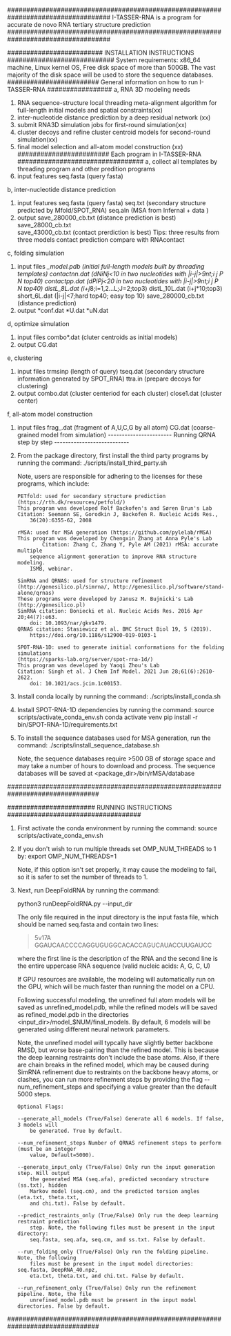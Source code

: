 ###################################################################################
I-TASSER-RNA is a program for accurate de novo RNA tertiary structure prediction
###################################################################################

######################### INSTALLATION INSTRUCTIONS ############################
System requirements: x86_64 machine, Linux kernel OS, Free disk space of more 
	than 500GB. The vast majority of the disk space will be used to store the 
	sequence databases.
######################## General information on how to run I-TASSER-RNA #################
a, RNA 3D modeling needs 
   1. RNA sequence-structure local threading meta-alignment
      algorithm for full-length initial models and spatial constraints(xx)
   2. inter-nucleotide distance prediction by a deep residual network (xx)
   3. submit RNA3D simulation jobs for first-round simulation(xx)  
   4. cluster decoys and refine cluster centroid models for second-round simulation(xx)
   5. final model selection and all-atom model construction (xx)
 ######################## Each program in I-TASSER-RNA #################################
a, collect all templates by threading program and other predition programs
1. input features
   seq.fasta (query fasta)
   


b, inter-nucleotide distance prediction
   1. input features 
      seq.fasta (query fasta)
      seq.txt (secondary structure predicted by Mfold/SPOT_RNA)
      seq.aln (MSA from Infernal + data )
   2. output
      save_280000_cb.txt   (distance prediction is best)
      save_28000_cb.txt	   
      save_43000_cb.txt    (contact prerdiction is best)
Tips: three results from three models
contact prediction compare with RNAcontact

c, folding simulation
   1. input files
      *_model.pdb (initial full-length  models built by threading templates)
      contactnn.dat (dNiNj<10 in two nucleotides with |i-j|>9nt;i j P N top40)
      contactpp.dat (dPiPj<20 in two nucleotides with |i-j|>9nt;i j P N top40)
      distL_8L.dat (i+j*8;i=1,2...L;J=2;top3)
      distL_10L.dat (i+j*10;top3)
      short_6L.dat (|i-j|<7;hard top40; easy top 10)
      save_280000_cb.txt (distance prediction)
   2. output 
      *conf.dat
      *U.dat
      *uN.dat	

d, optimize simulation
   1. input files
      combo*.dat (cluter centroids as initial models)
   2. output
      CG.dat

e, clustering
   1. input files
      trmsinp   (length of query)
      tseq.dat  (secondary structure information generated by SPOT_RNA)
      ttra.in   (prepare decoys for clustering)
   2. output
      combo.dat (cluster centeriod for each cluster)
      close1.dat (cluster center)

f, all-atom model construction
   1. input files
      frag_.dat (fragment of A,U,C,G by all atom)
      CG.dat  (coarse-grained model from simulation)
----------------------- Running QRNA step by step ---------------------------


2.  From the package directory, first install the third party programs by running the command:
	./scripts/install_third_party.sh

	Note, users are responsible for adhering to the licenses for these programs, 
		which include:
		
		PETfold: used for secondary structure prediction 
		(https://rth.dk/resources/petfold/)
		This program was developed Rolf Backofen's and Søren Brun's Lab
		Citation: Seemann SE, Gorodkin J, Backofen R. Nucleic Acids Res., 
			36(20):6355-62, 2008

		rMSA: used for MSA generation (https://github.com/pylelab/rMSA)
		This program was developed by Chengxin Zhang at Anna Pyle's Lab	
                Citation: Zhang C, Zhang Y, Pyle AM (2021) rMSA: accurate multiple 
			sequence alignment generation to improve RNA structure modeling. 
			ISMB, webinar.

		SimRNA and QRNAS: used for structure refinement 
		(http://genesilico.pl/simrna/, http://genesilico.pl/software/stand-alone/qrnas)
		These programs were developed by Janusz M. Bujnicki's Lab (http://genesilico.pl)
		SimRNA citation: Boniecki et al. Nucleic Acids Res. 2016 Apr 20;44(7):e63. 
			doi: 10.1093/nar/gkv1479.
		QRNAS citation: Stasiewicz et al. BMC Struct Biol 19, 5 (2019). 
			https://doi.org/10.1186/s12900-019-0103-1
		
		SPOT-RNA-1D: used to generate initial conformations for the folding simulations 
		(https://sparks-lab.org/server/spot-rna-1d/)
		This program was developed by Yaoqi Zhou's Lab
		Citation: Singh et al. J Chem Inf Model. 2021 Jun 28;61(6):2610-2622. 
			doi: 10.1021/acs.jcim.1c00153.


3.  Install conda locally by running the command:
	./scripts/install_conda.sh


4.  Install SPOT-RNA-1D dependencies by running the command:
	source scripts/activate_conda_env.sh
	conda activate venv
	pip install -r bin/SPOT-RNA-1D/requirements.txt


5.  To install the sequence databases used for MSA generation, run the command:
	./scripts/install_sequence_database.sh

	Note, the sequence databases require >500 GB of storage space and may take a 
	number of hours to download and process. The sequence databases will be 
	saved at <package_dir>/bin/rMSA/database

################################################################################



####################### RUNNING INSTRUCTIONS ###################################

1.  First activate the conda environment by running the command:
	source scripts/activate_conda_env.sh


2.  If you don't wish to run multiple threads set OMP_NUM_THREADS to 1 by:
	export OMP_NUM_THREADS=1

	Note, if this option isn't set properly, it may cause the modeling to 
	fail, so it is safer to set the number of threads to 1.


3.  Next, run DeepFoldRNA by running the command:

	python3 runDeepFoldRNA.py --input_dir <path to input directory>


	The only file required in the input directory is the input fasta file, which 
	should be named seq.fasta and contain two lines:

	>5v17A
	GGAUCAACCCCAGGUGUGGCACACCAGUCAUACCUUGAUCC

	where the first line is the description of the RNA and the second line is 
	the entire uppercase RNA sequence (valid nucleic acids: A, G, C, U)

	If GPU resources are available, the modeling will automatically run on the GPU, 
	which will be much faster than running the model on a CPU.
	
	Following successful modeling, the unrefined full atom models will be saved as 
	unrefined_model.pdb, while the refined models will be saved as refined_model.pdb 
	in the directories <input_dir>/model_$NUM/final_models. By default, 6 models will 
	be generated using different neural network parameters.

	Note, the unrefined model will typcally have slightly better backbone RMSD, but 
	worse base-pairing than the refined model. This is because the deep learning 
	restraints don't include the base atoms. Also, if there are chain breaks in the 
	refined model, which may be caused during SimRNA refinement due to restraints on 
	the backbone heavy atoms, or clashes, you can run more refinement steps by providing 
	the flag --num_refinement_steps and specifying a value greater than the default 5000 steps.

        Optional Flags:

		--generate_all_models (True/False) Generate all 6 models. If false, 3 models will 
			be generated. True by default.

		--num_refinement_steps Number of QRNAS refinement steps to perform (must be an integer 
			value, Default=5000).

		--generate_input_only (True/False) Only run the input generation step. Will output 
			the generated MSA (seq.afa), predicted secondary structure (ss.txt), hidden 
			Markov model (seq.cm), and the predicted torsion angles (eta.txt, theta.txt, 
			and chi.txt). False by default.

		--predict_restraints_only (True/False) Only run the deep learning restraint prediction 
			step. Note, the following files must be present in the input directory: 
			seq.fasta, seq.afa, seq.cm, and ss.txt. False by default.

		--run_folding_only (True/False) Only run the folding pipeline. Note, the following 
			files must be present in the input model directories: seq.fasta, DeepRNA_40.npz, 
			eta.txt, theta.txt, and chi.txt. False by default.

		--run_refinement_only (True/False) Only run the refinement pipeline. Note, the file 
			unrefined_model.pdb must be present in the input model directories. False by default.


################################################################################
